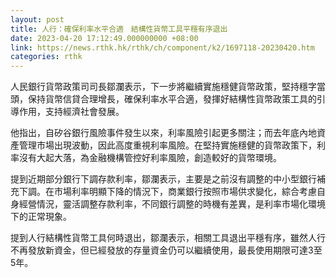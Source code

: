 ```yaml
---
layout: post
title: 人行：確保利率水平合適　結構性貨幣工具平穩有序退出
date: 2023-04-20 17:12:49.000000000 +08:00
link: https://news.rthk.hk/rthk/ch/component/k2/1697118-20230420.htm
categories: rthk
---
```


人民銀行貨幣政策司司長鄒瀾表示，下一步將繼續實施穩健貨幣政策，堅持穩字當頭，保持貨幣信貸合理增長，確保利率水平合適，發揮好結構性貨幣政策工具的引導作用，支持經濟社會發展。

他指出，自矽谷銀行風險事件發生以來，利率風險引起更多關注；而去年底內地資產管理市場出現波動，因此高度重視利率風險。在堅持實施穩健的貨幣政策下，利率沒有大起大落，為金融機構管控好利率風險，創造較好的貨幣環境。

提到近期部分銀行下調存款利率，鄒瀾表示，主要是之前沒有調整的中小型銀行補充下調。在市場利率明顯下降的情況下，商業銀行按照市場供求變化，綜合考慮自身經營情況，靈活調整存款利率，不同銀行調整的時機有差異，是利率市場化環境下的正常現象。

提到人行結構性貨幣工具何時退出，鄒瀾表示，相關工具退出平穩有序，雖然人行不再發放新資金，但已經發放的存量資金仍可以繼續使用，最長使用期限可達3至5年。
